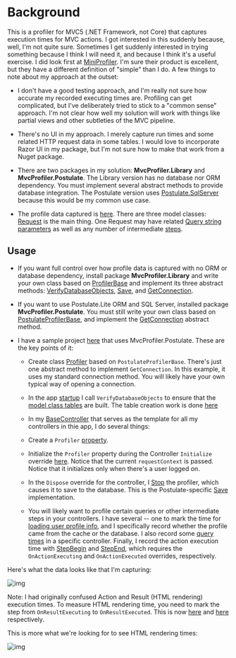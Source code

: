 # Background

This is a profiler for MVC5 (.NET Framework, not Core) that captures execution times for MVC actions. I got interested in this suddenly because, well, I'm not quite sure. Sometimes I get suddenly interested in trying something because I think I will need it, and because I think it's a useful exercise. I did look first at [MiniProfiler](https://miniprofiler.com). I'm sure their product is excellent, but they have a different definition of "simple" than I do. A few things to note about my approach at the outset:

- I don't have a good testing approach, and I'm really not sure how accurate my recorded executing times are. Profiling can get complicated, but I've deliberately tried to stick to a "common sense" approach. I'm not clear how well my solution will work with things like partial views and other subtleties of the MVC pipeline.

- There's no UI in my approach. I merely capture run times and some related HTTP request data in some tables. I would love to incorporate Razor UI in my package, but I'm not sure how to make that work from a Nuget package.

- There are two packages in my solution: **MvcProfiler.Library** and **MvcProfiler.Postulate**. The Library version has no database nor ORM dependency. You must implement several abstract methods to provide database integration. The Postulate version uses [Postulate.SqlServer](https://github.com/adamosoftware/Postulate) because this would be my common use case.

- The profile data captured is [here](https://github.com/adamosoftware/MvcProfiler/tree/master/MvcProfiler/Models). There are three model classes: [Request](https://github.com/adamosoftware/MvcProfiler/blob/master/MvcProfiler/Models/Request.cs) is the main thing. One Request may have related [Query string parameters](https://github.com/adamosoftware/MvcProfiler/blob/master/MvcProfiler/Models/Parameter.cs) as well as any number of intermediate [steps](https://github.com/adamosoftware/MvcProfiler/blob/master/MvcProfiler/Models/Step.cs).

## Usage

- If you want full control over how profile data is captured with no ORM or database dependency, install package **MvcProfiler.Library** and write your own class based on [ProfilerBase](https://github.com/adamosoftware/MvcProfiler/blob/master/MvcProfiler/ProfilerBase.cs) and implement its three abstract methods: [VerifyDatabaseObjects](https://github.com/adamosoftware/MvcProfiler/blob/master/MvcProfiler/ProfilerBase.cs#L53), [Save](https://github.com/adamosoftware/MvcProfiler/blob/master/MvcProfiler/ProfilerBase.cs#L59), and [GetConnection](https://github.com/adamosoftware/MvcProfiler/blob/master/MvcProfiler/ProfilerBase.cs#L64).

- If you want to use Postulate.Lite ORM and SQL Server, installed package **MvcProfiler.Postulate**. You must still write your own class based on [PostulateProfilerBase](https://github.com/adamosoftware/MvcProfiler/blob/master/MvcProfiler.Postulate/PostulateProfilerBase.cs), and implement the [GetConnection](https://github.com/adamosoftware/MvcProfiler/blob/master/MvcProfiler/ProfilerBase.cs#L64) abstract method.

- I have a sample project [here](https://github.com/adamosoftware/MvcSpace) that uses MvcProfiler.Postulate. These are the key points of it:

    - Create class [Profiler](https://github.com/adamosoftware/MvcSpace/blob/master/MvcSpace.App/Profiler.cs) based on `PostulateProfilerBase`. There's just one abstract method to implement `GetConnection`. In this example, it uses my standard connection method. You will likely have your own typical way of opening a connection.
    
    - In the app [startup](https://github.com/adamosoftware/MvcSpace/blob/master/MvcSpace.App/Startup.cs#L14) I call `VerifyDatabaseObjects` to ensure that the [model class tables](https://github.com/adamosoftware/MvcProfiler/tree/master/MvcProfiler/Models) are built. The table creation work is done [here](https://github.com/adamosoftware/MvcProfiler/blob/master/MvcProfiler.Postulate/PostulateProfilerBase.cs#L21)
    
    - In my [BaseController](https://github.com/adamosoftware/MvcSpace/blob/master/MvcSpace.App/BaseController.cs) that serves as the template for all my controllers in thie app, I do several things:
    
    - Create a `Profiler` [property](https://github.com/adamosoftware/MvcSpace/blob/master/MvcSpace.App/BaseController.cs#L17).
    
    - Initialize the `Profiler` property during the Controller `Initialize` override [here](https://github.com/adamosoftware/MvcSpace/blob/master/MvcSpace.App/BaseController.cs#L29). Notice that the current `requestContext` is passed. Notice that it initializes only when there's a user logged on.
    
    - In the `Dispose` override for the controller, I [Stop](https://github.com/adamosoftware/MvcSpace/blob/master/MvcSpace.App/BaseController.cs#L95) the profiler, which causes it to save to the database. This is the Postulate-specific [Save](https://github.com/adamosoftware/MvcProfiler/blob/master/MvcProfiler.Postulate/PostulateProfilerBase.cs#L40) implementation.
    
    - You will likely want to profile certain queries or other intermediate steps in your controllers. I have several -- one to mark the time for [loading user profile info](https://github.com/adamosoftware/MvcSpace/blob/master/MvcSpace.App/BaseController.cs#L35), and I specifically record whether the profile came from the cache or the database. I also record some [query times](https://github.com/adamosoftware/MvcSpace/blob/master/MvcSpace.App/Controllers/DataModelController.cs#L20) in a specific controller. Finally, I record the action execution time with [StepBegin](https://github.com/adamosoftware/MvcSpace/blob/master/MvcSpace.App/BaseController.cs#L60) and [StepEnd](https://github.com/adamosoftware/MvcSpace/blob/master/MvcSpace.App/BaseController.cs#L89), which requires the `OnActionExecuting` and `OnActionExecuted` overrides, respectively.
    
Here's what the data looks like that I'm capturing:

![img](https://adamosoftware.blob.core.windows.net/images/mvcprofiler.png)

Note: I had originally confused Action and Result (HTML rendering) execution times. To measure HTML rendering time, you need to mark the step from `OnResultExecuting` to `OnResultExecuted`. This is now [here](https://github.com/adamosoftware/MvcSpace/blob/master/MvcSpace.App/BaseController.cs#L43) and [here](https://github.com/adamosoftware/MvcSpace/blob/master/MvcSpace.App/BaseController.cs#L52) respectively.

This is more what we're looking for to see HTML rendering times:

![img](https://adamosoftware.blob.core.windows.net:443/images/mvcprofiler2.png)
